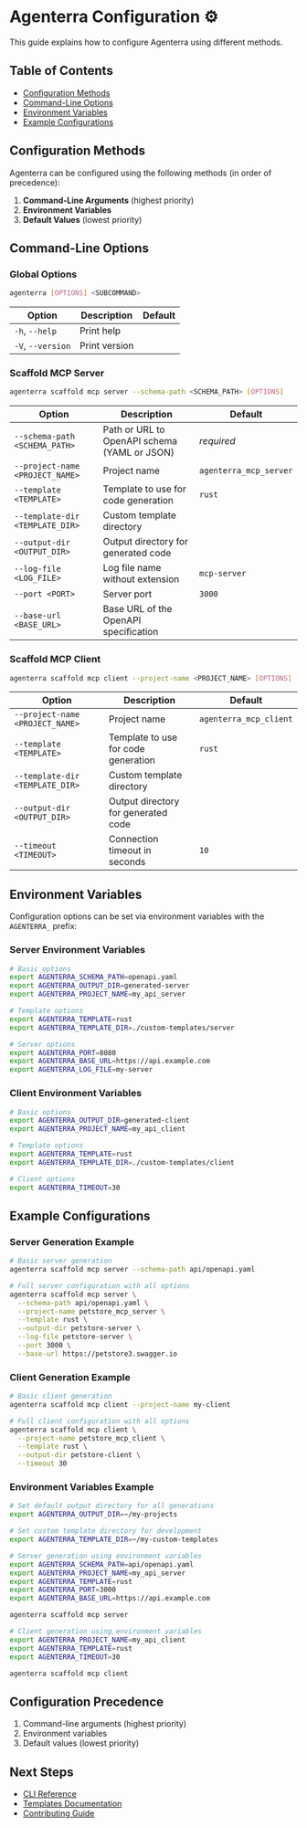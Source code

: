 # Agenterra Configuration ⚙️

This guide explains how to configure Agenterra using different methods.

## Table of Contents
- [Configuration Methods](#configuration-methods)
- [Command-Line Options](#command-line-options)
- [Environment Variables](#environment-variables)
- [Example Configurations](#example-configurations)

## Configuration Methods

Agenterra can be configured using the following methods (in order of precedence):

1. **Command-Line Arguments** (highest priority)
2. **Environment Variables**
3. **Default Values** (lowest priority)

## Command-Line Options

### Global Options

```bash
agenterra [OPTIONS] <SUBCOMMAND>
```

| Option | Description | Default |
|--------|-------------|---------|
| `-h`, `--help` | Print help | |
| `-V`, `--version` | Print version | |

### Scaffold MCP Server

```bash
agenterra scaffold mcp server --schema-path <SCHEMA_PATH> [OPTIONS]
```

| Option | Description | Default |
|--------|-------------|---------|
| `--schema-path <SCHEMA_PATH>` | Path or URL to OpenAPI schema (YAML or JSON) | *required* |
| `--project-name <PROJECT_NAME>` | Project name | `agenterra_mcp_server` |
| `--template <TEMPLATE>` | Template to use for code generation | `rust` |
| `--template-dir <TEMPLATE_DIR>` | Custom template directory | |
| `--output-dir <OUTPUT_DIR>` | Output directory for generated code | |
| `--log-file <LOG_FILE>` | Log file name without extension | `mcp-server` |
| `--port <PORT>` | Server port | `3000` |
| `--base-url <BASE_URL>` | Base URL of the OpenAPI specification | |

### Scaffold MCP Client

```bash
agenterra scaffold mcp client --project-name <PROJECT_NAME> [OPTIONS]
```

| Option | Description | Default |
|--------|-------------|---------|
| `--project-name <PROJECT_NAME>` | Project name | `agenterra_mcp_client` |
| `--template <TEMPLATE>` | Template to use for code generation | `rust` |
| `--template-dir <TEMPLATE_DIR>` | Custom template directory | |
| `--output-dir <OUTPUT_DIR>` | Output directory for generated code | |
| `--timeout <TIMEOUT>` | Connection timeout in seconds | `10` |


## Environment Variables

Configuration options can be set via environment variables with the `AGENTERRA_` prefix:

### Server Environment Variables

```bash
# Basic options
export AGENTERRA_SCHEMA_PATH=openapi.yaml
export AGENTERRA_OUTPUT_DIR=generated-server
export AGENTERRA_PROJECT_NAME=my_api_server

# Template options
export AGENTERRA_TEMPLATE=rust
export AGENTERRA_TEMPLATE_DIR=./custom-templates/server

# Server options
export AGENTERRA_PORT=8080
export AGENTERRA_BASE_URL=https://api.example.com
export AGENTERRA_LOG_FILE=my-server
```

### Client Environment Variables

```bash
# Basic options
export AGENTERRA_OUTPUT_DIR=generated-client
export AGENTERRA_PROJECT_NAME=my_api_client

# Template options
export AGENTERRA_TEMPLATE=rust
export AGENTERRA_TEMPLATE_DIR=./custom-templates/client

# Client options
export AGENTERRA_TIMEOUT=30
```

## Example Configurations

### Server Generation Example

```bash
# Basic server generation
agenterra scaffold mcp server --schema-path api/openapi.yaml

# Full server configuration with all options
agenterra scaffold mcp server \
  --schema-path api/openapi.yaml \
  --project-name petstore_mcp_server \
  --template rust \
  --output-dir petstore-server \
  --log-file petstore-server \
  --port 3000 \
  --base-url https://petstore3.swagger.io
```

### Client Generation Example

```bash
# Basic client generation
agenterra scaffold mcp client --project-name my-client

# Full client configuration with all options
agenterra scaffold mcp client \
  --project-name petstore_mcp_client \
  --template rust \
  --output-dir petstore-client \
  --timeout 30
```

### Environment Variables Example

```bash
# Set default output directory for all generations
export AGENTERRA_OUTPUT_DIR=~/my-projects

# Set custom template directory for development
export AGENTERRA_TEMPLATE_DIR=~/my-custom-templates

# Server generation using environment variables
export AGENTERRA_SCHEMA_PATH=api/openapi.yaml
export AGENTERRA_PROJECT_NAME=my_api_server
export AGENTERRA_TEMPLATE=rust
export AGENTERRA_PORT=3000
export AGENTERRA_BASE_URL=https://api.example.com

agenterra scaffold mcp server

# Client generation using environment variables
export AGENTERRA_PROJECT_NAME=my_api_client
export AGENTERRA_TEMPLATE=rust
export AGENTERRA_TIMEOUT=30

agenterra scaffold mcp client
```

## Configuration Precedence

1. Command-line arguments (highest priority)
2. Environment variables
3. Default values (lowest priority)


## Next Steps

- [CLI Reference](CLI_REFERENCE.md)
- [Templates Documentation](TEMPLATES.md)
- [Contributing Guide](../CONTRIBUTING.md)